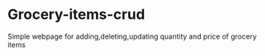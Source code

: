 # Grocery-items-crud
Simple webpage for adding,deleting,updating quantity and price of grocery items
